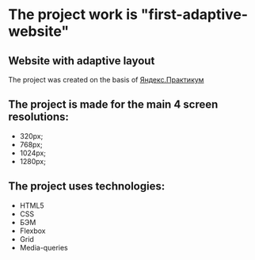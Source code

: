 
# The project work is "first-adaptive-website"

## Website with adaptive layout

The project was created on the basis of [Яндекс.Практикум](https://practicum.yandex.ru/)

## The project is made for the main 4 screen resolutions:
* 320px;
* 768px;
* 1024px;
* 1280px;


## The project uses technologies:
* HTML5
* CSS
* БЭМ
* Flexbox
* Grid
* Media-queries